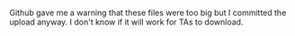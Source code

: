 Github gave me a warning that these files were too big but I committed the upload anyway. I don't know if it will work for TAs to download.
